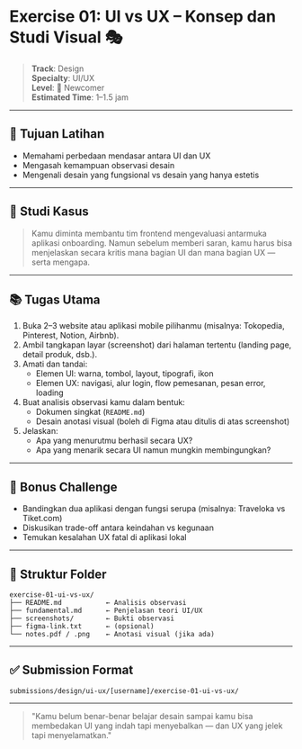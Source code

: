 # Exercise 01: UI vs UX – Konsep dan Studi Visual 🎭

> **Track**: Design\
> **Specialty**: UI/UX\
> **Level**: 🌱 Newcomer\
> **Estimated Time**: 1–1.5 jam

---

## 🎯 Tujuan Latihan

- Memahami perbedaan mendasar antara UI dan UX
- Mengasah kemampuan observasi desain
- Mengenali desain yang fungsional vs desain yang hanya estetis

---

## 📖 Studi Kasus

> Kamu diminta membantu tim frontend mengevaluasi antarmuka aplikasi onboarding. Namun sebelum memberi saran, kamu harus bisa menjelaskan secara kritis mana bagian UI dan mana bagian UX — serta mengapa.

---

## 📚 Tugas Utama

1. Buka 2–3 website atau aplikasi mobile pilihanmu (misalnya: Tokopedia, Pinterest, Notion, Airbnb).
2. Ambil tangkapan layar (screenshot) dari halaman tertentu (landing page, detail produk, dsb.).
3. Amati dan tandai:
   - Elemen UI: warna, tombol, layout, tipografi, ikon
   - Elemen UX: navigasi, alur login, flow pemesanan, pesan error, loading
4. Buat analisis observasi kamu dalam bentuk:
   - Dokumen singkat (`README.md`)
   - Desain anotasi visual (boleh di Figma atau ditulis di atas screenshot)
5. Jelaskan:
   - Apa yang menurutmu berhasil secara UX?
   - Apa yang menarik secara UI namun mungkin membingungkan?

---

## 🧠 Bonus Challenge

- Bandingkan dua aplikasi dengan fungsi serupa (misalnya: Traveloka vs Tiket.com)
- Diskusikan trade-off antara keindahan vs kegunaan
- Temukan kesalahan UX fatal di aplikasi lokal

---

## 📁 Struktur Folder

```
exercise-01-ui-vs-ux/
├── README.md           ← Analisis observasi
├── fundamental.md      ← Penjelasan teori UI/UX
├── screenshots/        ← Bukti observasi
├── figma-link.txt      ← (opsional)
└── notes.pdf / .png    ← Anotasi visual (jika ada)
```

---

## ✅ Submission Format

```
submissions/design/ui-ux/[username]/exercise-01-ui-vs-ux/
```

---

> "Kamu belum benar-benar belajar desain sampai kamu bisa membedakan UI yang indah tapi menyebalkan — dan UX yang jelek tapi menyelamatkan."

